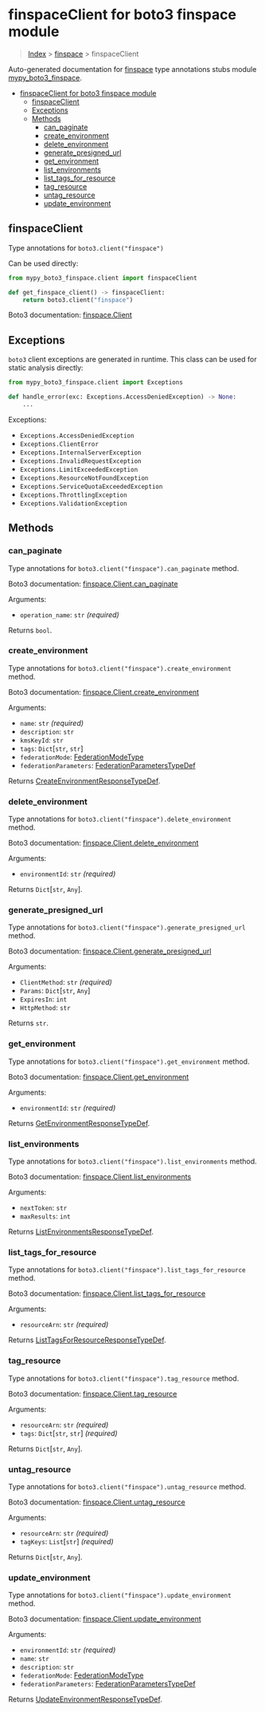# finspaceClient for boto3 finspace module

> [Index](..) > [finspace](.) > finspaceClient

Auto-generated documentation for
[finspace](https://boto3.amazonaws.com/v1/documentation/api/1.17.71/reference/services/finspace.html#finspace)
type annotations stubs module
[mypy_boto3_finspace](https://pypi.org/project/mypy-boto3-finspace/).

- [finspaceClient for boto3 finspace module](#finspaceclient-for-boto3-finspace-module)
  - [finspaceClient](#finspaceclient)
  - [Exceptions](#exceptions)
  - [Methods](#methods)
    - [can_paginate](#can_paginate)
    - [create_environment](#create_environment)
    - [delete_environment](#delete_environment)
    - [generate_presigned_url](#generate_presigned_url)
    - [get_environment](#get_environment)
    - [list_environments](#list_environments)
    - [list_tags_for_resource](#list_tags_for_resource)
    - [tag_resource](#tag_resource)
    - [untag_resource](#untag_resource)
    - [update_environment](#update_environment)

## finspaceClient

Type annotations for `boto3.client("finspace")`

Can be used directly:

```python
from mypy_boto3_finspace.client import finspaceClient

def get_finspace_client() -> finspaceClient:
    return boto3.client("finspace")
```

Boto3 documentation:
[finspace.Client](https://boto3.amazonaws.com/v1/documentation/api/1.17.71/reference/services/finspace.html#finspace.Client)

## Exceptions

`boto3` client exceptions are generated in runtime. This class can be used for
static analysis directly:

```python
from mypy_boto3_finspace.client import Exceptions

def handle_error(exc: Exceptions.AccessDeniedException) -> None:
    ...
```

Exceptions:

- `Exceptions.AccessDeniedException`
- `Exceptions.ClientError`
- `Exceptions.InternalServerException`
- `Exceptions.InvalidRequestException`
- `Exceptions.LimitExceededException`
- `Exceptions.ResourceNotFoundException`
- `Exceptions.ServiceQuotaExceededException`
- `Exceptions.ThrottlingException`
- `Exceptions.ValidationException`

## Methods

### can_paginate

Type annotations for `boto3.client("finspace").can_paginate` method.

Boto3 documentation:
[finspace.Client.can_paginate](https://boto3.amazonaws.com/v1/documentation/api/1.17.71/reference/services/finspace.html#finspace.Client.can_paginate)

Arguments:

- `operation_name`: `str` *(required)*

Returns `bool`.

### create_environment

Type annotations for `boto3.client("finspace").create_environment` method.

Boto3 documentation:
[finspace.Client.create_environment](https://boto3.amazonaws.com/v1/documentation/api/1.17.71/reference/services/finspace.html#finspace.Client.create_environment)

Arguments:

- `name`: `str` *(required)*
- `description`: `str`
- `kmsKeyId`: `str`
- `tags`: `Dict`\[`str`, `str`\]
- `federationMode`: [FederationModeType](./literals.md#federationmodetype)
- `federationParameters`:
  [FederationParametersTypeDef](./type_defs.md#federationparameterstypedef)

Returns
[CreateEnvironmentResponseTypeDef](./type_defs.md#createenvironmentresponsetypedef).

### delete_environment

Type annotations for `boto3.client("finspace").delete_environment` method.

Boto3 documentation:
[finspace.Client.delete_environment](https://boto3.amazonaws.com/v1/documentation/api/1.17.71/reference/services/finspace.html#finspace.Client.delete_environment)

Arguments:

- `environmentId`: `str` *(required)*

Returns `Dict`\[`str`, `Any`\].

### generate_presigned_url

Type annotations for `boto3.client("finspace").generate_presigned_url` method.

Boto3 documentation:
[finspace.Client.generate_presigned_url](https://boto3.amazonaws.com/v1/documentation/api/1.17.71/reference/services/finspace.html#finspace.Client.generate_presigned_url)

Arguments:

- `ClientMethod`: `str` *(required)*
- `Params`: `Dict`\[`str`, `Any`\]
- `ExpiresIn`: `int`
- `HttpMethod`: `str`

Returns `str`.

### get_environment

Type annotations for `boto3.client("finspace").get_environment` method.

Boto3 documentation:
[finspace.Client.get_environment](https://boto3.amazonaws.com/v1/documentation/api/1.17.71/reference/services/finspace.html#finspace.Client.get_environment)

Arguments:

- `environmentId`: `str` *(required)*

Returns
[GetEnvironmentResponseTypeDef](./type_defs.md#getenvironmentresponsetypedef).

### list_environments

Type annotations for `boto3.client("finspace").list_environments` method.

Boto3 documentation:
[finspace.Client.list_environments](https://boto3.amazonaws.com/v1/documentation/api/1.17.71/reference/services/finspace.html#finspace.Client.list_environments)

Arguments:

- `nextToken`: `str`
- `maxResults`: `int`

Returns
[ListEnvironmentsResponseTypeDef](./type_defs.md#listenvironmentsresponsetypedef).

### list_tags_for_resource

Type annotations for `boto3.client("finspace").list_tags_for_resource` method.

Boto3 documentation:
[finspace.Client.list_tags_for_resource](https://boto3.amazonaws.com/v1/documentation/api/1.17.71/reference/services/finspace.html#finspace.Client.list_tags_for_resource)

Arguments:

- `resourceArn`: `str` *(required)*

Returns
[ListTagsForResourceResponseTypeDef](./type_defs.md#listtagsforresourceresponsetypedef).

### tag_resource

Type annotations for `boto3.client("finspace").tag_resource` method.

Boto3 documentation:
[finspace.Client.tag_resource](https://boto3.amazonaws.com/v1/documentation/api/1.17.71/reference/services/finspace.html#finspace.Client.tag_resource)

Arguments:

- `resourceArn`: `str` *(required)*
- `tags`: `Dict`\[`str`, `str`\] *(required)*

Returns `Dict`\[`str`, `Any`\].

### untag_resource

Type annotations for `boto3.client("finspace").untag_resource` method.

Boto3 documentation:
[finspace.Client.untag_resource](https://boto3.amazonaws.com/v1/documentation/api/1.17.71/reference/services/finspace.html#finspace.Client.untag_resource)

Arguments:

- `resourceArn`: `str` *(required)*
- `tagKeys`: `List`\[`str`\] *(required)*

Returns `Dict`\[`str`, `Any`\].

### update_environment

Type annotations for `boto3.client("finspace").update_environment` method.

Boto3 documentation:
[finspace.Client.update_environment](https://boto3.amazonaws.com/v1/documentation/api/1.17.71/reference/services/finspace.html#finspace.Client.update_environment)

Arguments:

- `environmentId`: `str` *(required)*
- `name`: `str`
- `description`: `str`
- `federationMode`: [FederationModeType](./literals.md#federationmodetype)
- `federationParameters`:
  [FederationParametersTypeDef](./type_defs.md#federationparameterstypedef)

Returns
[UpdateEnvironmentResponseTypeDef](./type_defs.md#updateenvironmentresponsetypedef).
